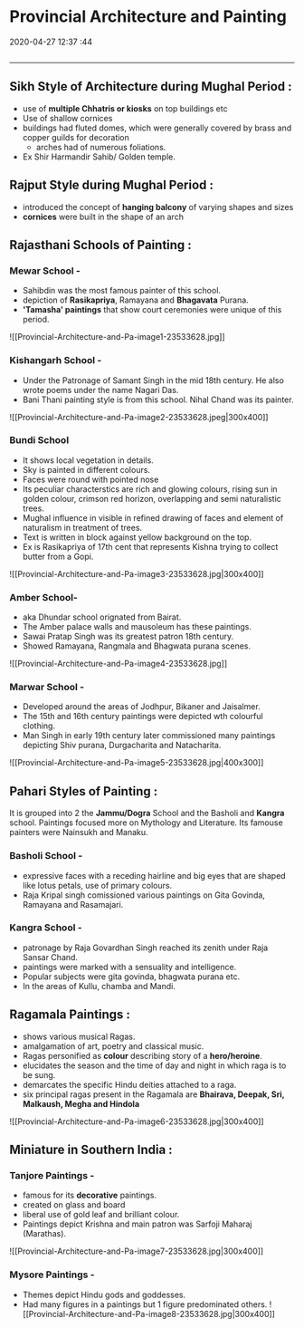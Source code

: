 # Provincial Architecture and Painting

2020-04-27 12:37 :44

```toc
```

---

## Sikh Style of Architecture during Mughal Period :

- use of **multiple Chhatris or kiosks** on top buildings etc
- Use of shallow cornices
- buildings had fluted domes, which were generally covered by brass and copper guilds for decoration
    - arches had of numerous foliations.
- Ex Shir Harmandir Sahib/ Golden temple.

## Rajput Style during Mughal Period :

- introduced the concept of **hanging balcony** of varying shapes and sizes
- **cornices** were built in the shape of an arch

## Rajasthani Schools of Painting :

### Mewar School -

- Sahibdin was the most famous painter of this school.
- depiction of **Rasikapriya**, Ramayana and **Bhagavata** Purana.
- **'Tamasha' paintings** that show court ceremonies were unique of this period.


 ![[Provincial-Architecture-and-Pa-image1-23533628.jpg]]

### Kishangarh School -

- Under the Patronage of Samant Singh in the mid 18th century. He also wrote poems under the name Nagari Das.
- Bani Thani painting style is from this school. Nihal Chand was its painter.


 ![[Provincial-Architecture-and-Pa-image2-23533628.jpeg|300x400]]

### Bundi School

- It shows local vegetation in details.
- Sky is painted in different colours.
- Faces were round with pointed nose
- Its peculiar characterstics are rich and glowing colours, rising sun in golden colour, crimson red horizon, overlapping and semi naturalistic trees.
- Mughal influence in visible in refined drawing of faces and element of naturalism in treatment of trees.
- Text is written in block against yellow background on the top.
- Ex is Rasikapriya of 17th cent that represents Kishna trying to collect butter from a Gopi.


 ![[Provincial-Architecture-and-Pa-image3-23533628.jpg|300x400]]

### Amber School-

- aka Dhundar school orignated from Bairat.
- The Amber palace walls and mausoleum has these paintings.
- Sawai Pratap Singh was its greatest patron 18th century.
- Showed Ramayana, Rangmala and Bhagwata purana scenes.

![[Provincial-Architecture-and-Pa-image4-23533628.jpg]]

### Marwar School -

- Developed around the areas of Jodhpur, Bikaner and Jaisalmer.
- The 15th and 16th century paintings were depicted wth colourful clothing.
- Man Singh in early 19th century later commissioned many paintings depicting Shiv purana, Durgacharita and Natacharita.


 ![[Provincial-Architecture-and-Pa-image5-23533628.jpg|400x300]]

## Pahari Styles of Painting :

 It is grouped into 2 the **Jammu/Dogra** School and the Basholi and **Kangra** school.
 Paintings focused more on Mythology and Literature. Its famouse painters were Nainsukh and Manaku.

### Basholi School -

- expressive faces with a receding hairline and big eyes that are shaped like lotus petals, use of primary colours.
- Raja Kripal singh comissioned various paintings on Gita Govinda, Ramayana and Rasamajari.

### Kangra School -

- patronage by Raja Govardhan Singh reached its zenith under Raja Sansar Chand.
- paintings were marked with a sensuality and intelligence.
- Popular subjects were gita govinda, bhagwata purana etc.
- In the areas of Kullu, chamba and Mandi.

## Ragamala Paintings :

- shows various musical Ragas.
- amalgamation of art, poetry and classical music.
- Ragas personified as **colour** describing story of a **hero/heroine**.
- elucidates the season and the time of day and night in which raga is to be sung.
- demarcates the specific Hindu deities attached to a raga.
- six principal ragas present in the Ragamala are **Bhairava, Deepak, Sri, Malkaush, Megha and Hindola**


 ![[Provincial-Architecture-and-Pa-image6-23533628.jpg|300x400]]

## Miniature in Southern India :

### Tanjore Paintings -

- famous for its **decorative** paintings.
- created on glass and board
- liberal use of gold leaf and brilliant colour.
- Paintings depict Krishna and main patron was Sarfoji Maharaj (Marathas).


 ![[Provincial-Architecture-and-Pa-image7-23533628.jpg|300x400]]

### Mysore Paintings -

- Themes depict Hindu gods and goddesses.
- Had many figures in a paintings but 1 figure predominated others.
 ![[Provincial-Architecture-and-Pa-image8-23533628.jpg|300x400]]
